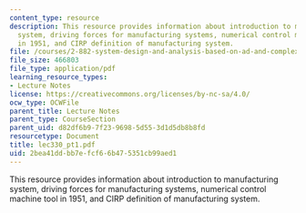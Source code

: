 ```yaml
---
content_type: resource
description: This resource provides information about introduction to manufacturing
  system, driving forces for manufacturing systems, numerical control machine tool
  in 1951, and CIRP definition of manufacturing system.
file: /courses/2-882-system-design-and-analysis-based-on-ad-and-complexity-theories-spring-2005/2bea41ddbb7efcf66b475351cb99aed1_lec330_pt1.pdf
file_size: 466803
file_type: application/pdf
learning_resource_types:
- Lecture Notes
license: https://creativecommons.org/licenses/by-nc-sa/4.0/
ocw_type: OCWFile
parent_title: Lecture Notes
parent_type: CourseSection
parent_uid: d82df6b9-7f23-9698-5d55-3d1d5db8b8fd
resourcetype: Document
title: lec330_pt1.pdf
uid: 2bea41dd-bb7e-fcf6-6b47-5351cb99aed1
---
```

This resource provides information about introduction to manufacturing system, driving forces for manufacturing systems, numerical control machine tool in 1951, and CIRP definition of manufacturing system.
